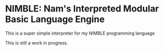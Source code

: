 # NIMBLE: Nam's Interpreted Modular Basic Language Engine

This is a super simple interpreter for my NIMBLE programming language

This is still a work in progress.
